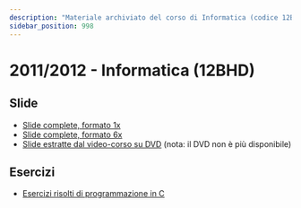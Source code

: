 ```yaml
---
description: "Materiale archiviato del corso di Informatica (codice 12BHD, in linguaggio C) tenutosi nell'anno 2012 presso il Politecnico di Torino."
sidebar_position: 998
---
```


# 2011/2012 - Informatica (12BHD)

## Slide

 - [Slide complete, formato 1x](https://elite.polito.it/materiale-informatica-C/slide/programmazione_C-2012-1x.pdf)
 - [Slide complete, formato 6x](https://elite.polito.it/materiale-informatica-C/slide/programmazione_C-2012-6x.pdf)
 - [Slide estratte dal video-corso su DVD](https://elite.polito.it/materiale-informatica-C/CD-ROM/all-slides-CDROM.pdf) (nota: il DVD non è più disponibile)

## Esercizi

 - [Esercizi risolti di programmazione in C](https://elite.polito.it/materiale-informatica-C/esercizi/Esercizi-C-v2.01.pdf)

